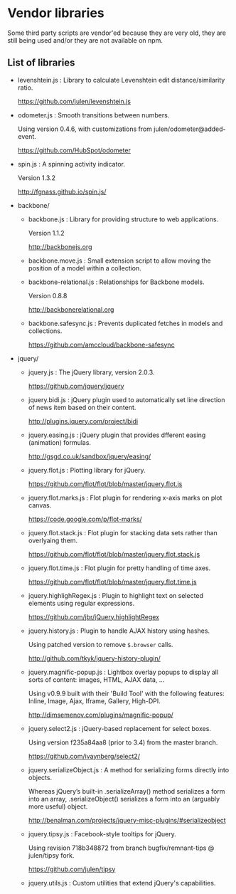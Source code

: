 # Vendor libraries

Some third party scripts are vendor'ed because they are very old, they are still
being used and/or they are not available on npm.

## List of libraries

- levenshtein.js :
  Library to calculate Levenshtein edit distance/similarity ratio.

  https://github.com/julen/levenshtein.js

- odometer.js :
  Smooth transitions between numbers.

  Using version 0.4.6, with customizations from
  julen/odometer@added-event.

  https://github.com/HubSpot/odometer

- spin.js :
  A spinning activity indicator.

  Version 1.3.2

  http://fgnass.github.io/spin.js/

+ backbone/

  - backbone.js :
    Library for providing structure to web applications.

    Version 1.1.2

    http://backbonejs.org

  - backbone.move.js :
    Small extension script to allow moving the position of a model
    within a collection.

  - backbone-relational.js :
    Relationships for Backbone models.

    Version 0.8.8

    http://backbonerelational.org

  - backbone.safesync.js :
    Prevents duplicated fetches in models and collections.

    https://github.com/amccloud/backbone-safesync

+ jquery/

  - jquery.js :
    The jQuery library, version 2.0.3.

    https://github.com/jquery/jquery

  - jquery.bidi.js :
    jQuery plugin used to automatically set line direction of news
    item based on their content.

    http://plugins.jquery.com/project/bidi

  - jquery.easing.js :
    jQuery plugin that provides dfferent easing (animation) formulas.

    http://gsgd.co.uk/sandbox/jquery/easing/

  - jquery.flot.js :
    Plotting library for jQuery.

    https://github.com/flot/flot/blob/master/jquery.flot.js

  - jquery.flot.marks.js :
    Flot plugin for rendering x-axis marks on plot canvas.

    https://code.google.com/p/flot-marks/

  - jquery.flot.stack.js :
    Flot plugin for stacking data sets rather than overlyaing them.

    https://github.com/flot/flot/blob/master/jquery.flot.stack.js

  - jquery.flot.time.js :
    Flot plugin for pretty handling of time axes.

    https://github.com/flot/flot/blob/master/jquery.flot.time.js

  - jquery.highlighRegex.js :
    Plugin to highlight text on selected elements using regular expressions.

    https://github.com/jbr/jQuery.highlightRegex

  - jquery.history.js :
    Plugin to handle AJAX history using hashes.

    Using patched version to remove `$.browser` calls.

    http://github.com/tkyk/jquery-history-plugin/

  - jquery.magnific-popup.js :
    Lightbox overlay popups to display all sorts of content: images,
    HTML, AJAX data, ...

    Using v0.9.9 built with their 'Build Tool' with the following features:
    Inline, Image, Ajax, Iframe, Gallery, High-DPI.

    http://dimsemenov.com/plugins/magnific-popup/

  - jquery.select2.js :
    jQuery-based replacement for select boxes.

    Using version f235a84aa8 (prior to 3.4) from the master branch.

    https://github.com/ivaynberg/select2/

  - jquery.serializeObject.js :
    A method for serializing forms directly into objects.

    Whereas jQuery’s built-in .serializeArray() method serializes a form
    into an array, .serializeObject() serializes a form into an
    (arguably more useful) object.

    http://benalman.com/projects/jquery-misc-plugins/#serializeobject

  - jquery.tipsy.js :
    Facebook-style tooltips for jQuery.

    Using revision 718b348872 from branch bugfix/remnant-tips @ julen/tipsy fork.

    https://github.com/julen/tipsy

  - jquery.utils.js :
    Custom utilities that extend jQuery's capabilities.
